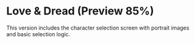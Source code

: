# Love & Dread (Preview 85%)
This version includes the character selection screen with portrait images and basic selection logic.